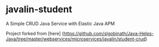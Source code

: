 # javalin-student
 A Simple CRUD Java Service with Elastic Java APM

 Project forked from [here] (https://github.com/slgobinath/Java-Helps-Java/tree/master/webservices/microservices/javalin/student-crud)
